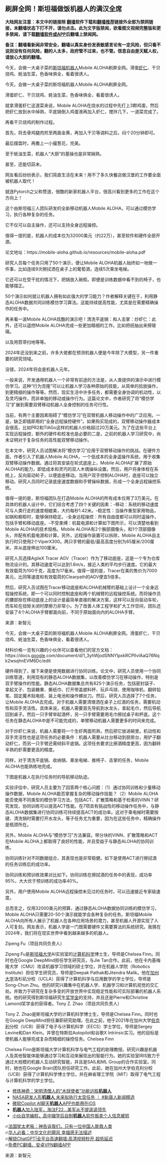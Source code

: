  <!-- 面包屑导航 --> <h2>刷屏全网！斯坦福做饭机器人的满汉全席</h2> <p class="notice"><b>大陆网友注意：本文中的链接除 <a href="https://github.com/bannedbook/fanqiang" >翻墙</a>软件下载和<a href="https://github.com/killgcd/justmysocks/blob/master/README.md">翻墙推荐</a>链接外全部为禁网链接，未翻墙状态下打不开，请勿点击。此为文字版禁闻，欲看图文视频完整版和更多禁闻，请下载<a href="https://github.com/bannedbook/fanqiang">翻墙软件或APP</a>后翻墙上禁闻网。</p><p>备注：翻墙看新闻非常安全，翻墙以真实身份发表敏感言论有一定风险，但只看不说则没有任何风险，翻的人太多，政府管不过来，也不管。信息自由是天赋人权，请放心大胆的翻墙。</b></p>  <div class="entry"> <p id="summary">今天，会做一大桌子菜的<a href="https://www.bannedbook.org/bnews/tag/%e6%96%af%e5%9d%a6%e7%a6%8f/" class="st_tag internal_tag" rel="tag" title="标签 斯坦福 下的日志">斯坦福</a><a href="https://www.bannedbook.org/bnews/tag/%e6%9c%ba%e5%99%a8%e4%ba%ba/" class="st_tag internal_tag" rel="tag" title="标签 机器人 下的日志">机器人</a>Mobile ALOHA刷屏全网。滑蛋<a href="https://www.bannedbook.org/bnews/tag/%e8%99%be%e4%bb%81/" class="st_tag internal_tag" rel="tag" title="标签 虾仁 下的日志">虾仁</a>、干贝烧鸡、蚝油生菜，色香味俱全，看着很诱人。</p> <p id="conimg">今天，会做一大桌子菜的斯坦福机器人Mobile ALOHA刷屏全网。</p> <p>滑蛋虾仁、干贝烧鸡、蚝油生菜，色香味俱全，看着很诱人。</p> <p>就拿滑蛋虾仁这道菜来说，Mobile ALOHA在烧水的过程中先打上3颗鸡蛋，然后把虾仁放到水中焯熟，平底锅倒入鸡蛋液再加入虾仁，搅拌几下，一道菜完成了。</p> <p>再看干贝烧鸡的制作过程。</p> <p>首先，将去骨鸡腿肉煎至两面金黄，再加入干贝等调料之后，闷个20分钟即可。</p> <p>最后摆盘时，再撒上一小撮葱花，完美。</p> <p>至于蚝油生菜，机器人“大厨”的基操也是非常娴熟。</p> <p>甚至，还能切蒜末。</p> <p>网友看后纷纷表示，我们简直生活在未来！用不了多久快餐店做汉堡的工作要全面被机器人取代！</p> <p>就连Pytorch之父称赞道，很酷的新家机器人平台，很高兴看到更多的工作在这个方向上！</p> <p>这个由斯坦福三人团队研发的全新移动机器人Mobile ALOHA，可以通过模仿学习，执行各种复杂的任务。</p> <p>它不仅可以自主操作，还可以支持全身远程操控。</p> <p>值得一提的是，机器人的成本仅为32000美元（约22万），甚至软件和硬件全部开源。</p> <p>论文地址：https://mobile-aloha.github.io/resources/mobile-aloha.pdf</p> <p>研究人员每个任务只用了50个演示，便让Mobile ALOHA机器人始终如一地做一件事，比如连续9次擦拭洒在桌子上的葡萄酒，连续5次乘坐电梯。</p> <p>它还可以在受干扰的情况下，把锅放入碗柜。即便是训练数据中看不到的椅子，也能够摆正。</p> <p>50个演示如何就让机器人拥有如此强大的学习能力？作者解释关键在于，利用静态ALOHA数据共同训练模仿学习算法。这能持续提高性能，尤其是在需要精确操作的任务中。</p> <p>再来看一波Mobile ALOHA炫酷的演示吧！清洗平底锅：和人击掌：炒虾仁：此外，还可以遥控Mobile ALOHA完成一些更加精细的工作。比如把纸抽出来擦玻璃。</p> <p>以及用笤帚扫地等等。</p> <p>2024年还没到来之前，许多大佬都在预测机器人便是今年除了大模型，另一件重要的研究领域。</p> <p>没错，2024年将会是机器人元年。</p> <p>一般来说，开发通用机器人一个非常有前途的方法是，从人类提供的演示中进行模仿学习。这种“行为克隆”可以让机器人学习各种原始的技能，从简单的拾放操作，到更精细的操作等等。然而，现实生活中许多任务，都需要全身协调的机动性，以及灵巧操作，而非单独的移动或操作行为。这篇论文中，作者研究了将“模仿学习”扩展到需要双臂移动机器人全身控制的任务可行性。</p> <p>当前，有两个主要因素阻碍了“模仿学习”在双臂机器人移动操作中的广泛应用。一是，缺乏即插即用的“全身远程操控硬件”。如果购买现成的，双臂移动操作器成本会很高，比如PR2和TIAGo这样的机器人价格超过20万美元。为了在这些平台上实现远程操控，额外的硬件和校准也是必要的二是，之前的机器人学习研究中，尚未证明对于复杂任务的高性能双臂移动操作。</p>  <p>在本文中，研究人员试图解决将“模仿学习”应用于双臂移动操作的挑战。在硬件方面，作者引入了机器人Mobile ALOHA，一个低成本的全身遥操作系统，用于收集双臂移动操作数据。通过将其安装在轮式底座上，Mobile ALOHA扩展了原始ALOHA的能力，即低成本和灵巧的双人木偶操纵设置。然后，用户将身体栓在系统上，反向驱动轮子，以便底座移动。当用户双手控制ALOHA时，底座可以独立移动。研究人员同时记录底座速度数据和手臂操纵数据，形成一个全身远程操控系统。</p> <p>值得一提的是，斯坦福团队在打造Mobile ALOHA的所有成本仅用了3万美元。在具体的机器人设计中，它们综合考虑了四个关键的因素：-移动：系统的移动速度可与人类行走的速度相媲美，大约每秒1.42米。-稳定性：当操作重型家用物品，如锅和橱柜时，能够保持稳定。-全身远程操控：所有自由度都可以同时遥操作，包括手臂和移动底座。-不受束缚：机载电源和计算如下图所示，可以清楚地看到Mobile ALOHA的技术规格。Mobile ALOHA有2个腕部摄像头，和1个顶部摄像头，并配有机载电源和计算。另外，远程操作装置可以拆除，Mobile ALOHA自主执行时只使用2个ViperX300。两只手臂的最低/最高高度分别为65厘米/200厘米，并从底座伸出100厘米。</p> <p>研究人员选择AgileX Tracer AGV（Tracer）作为了移动底座，这是一个专为仓库物流设计的。其移动速度可以达到1.6m/s，接近人类的平均步行速度。它的最大有效载荷为100千克，高度为17毫米。值得一提的是，Tracer在美的售价为7000美元，比同等速度和有效载荷的Clearpath的AGV便宜5倍多。</p> <p>然后，研究人员试图在Tracer移动底座和ALOHA机械臂的基础上设计一个全身远程操控系统，即一个可以同时控制底座和两个机械臂的远程操控系统。而将操作员的腰部拴在移动底座上的设计是最简单直接的解决方案，这样可以反向驱动车轮，而车轮在扭矩关闭时摩擦力非常小。为了改善人体工程学和扩大工作空间，团队还安装了4个ALOHA手臂都面向前，不同于原始面向内的ALOHA手臂。</p> <p></p> <p class="src-info">来源：新智元 </p> <p id="summary">今天，会做一大桌子菜的斯坦福机器人Mobile ALOHA刷屏全网。滑蛋虾仁、干贝烧鸡、蚝油生菜，色香味俱全，看着很诱人。</p> <p id="conimg">材料价格一览有兴趣的小伙伴可以查看他们的官方文档：https://docs.<a href="https://www.bannedbook.org/bnews/tag/google/" class="st_tag internal_tag" rel="tag" title="标签 Google 下的日志">google</a>.com/document/d/1_3yhWjodSNNYlpxkRCPIlvIAaQ76Nqk2wsqhnEVM6Dc/edit</p> <p>硬件得到了，接下来便是使用数据进行协同训练。论文中，研究人员使用一个协同训练管道，利用现有的静态ALOHA数据集，以改善模仿学习在移动操作，特别是双手臂操作的性能。静态ALOHA数据集总共有825个演示任务，包括密封袋子、拿起叉子、包装糖果、撕纸巾、打开带盖塑料杯、玩乒乓球、使用咖啡机、翻转铅笔、固定魔术贴电缆、装上电池和操作螺丝刀。然后，研究人员选择了7个任务，让Mobile ALOHA去完成。对于机器人需要清理洒在桌子上红酒的任务，需要机动性和双手灵活性。具体来说，机器人需要首先导航到水龙头，拿起毛巾，然后导航回到桌子。然后一只手臂举起酒杯，另一只手臂需要用毛巾擦拭桌子和杯底。这个任务在静态ALOHA中是不可能完成的，单臂移动机器人需要更多的时间来完成。</p> <p>对于炒虾仁来说，机器人需要将一个生虾两面煎熟，然后把它放进碗里。机动性和双手灵活性也是这项任务的必要条件：机器人需要从灶台移动到厨房台，用铲子翻动虾仁，而另一只手臂还需倾斜平底锅。这项任务要求比擦酒精度更高，因为翻转半熟的虾需要更高的精度。</p> <p>同样，对于清洗平底锅、收纳锅、乘坐电梯、推椅子、击掌的任务，Mobile ALOHA也能熟练地完成。</p> <p>下图是机器人在执行任务时的导航移动轨迹。</p>  <p>实验评估中，研究人员主要为了回答两个核心问题：（1）通过协同训练和少量移动操作数据，Mobile ALOHA能否掌握复杂的移动操作技能？（2）Mobile ALOHA能否使用不同类型的模仿学习方法，包括ACT、扩散策略和基于检索的VINN？研究发现，协同训练可以提高ACT性能。在7项具有挑战性的移动操作任务中，与静态ALOHA数据集进行协同训练可持续提高ACT的成功率。这对于乘电梯时需要按键、清洗锅时需要打开水龙头，等子任务尤为重要，因为在这些任务中，精确操作是瓶颈所在。</p> <p>另外，Mobile ALOHA与“模仿学习”方法兼容。带分块的VINN、扩散策略和ACT在Mobile ALOHA上都取得了良好的性能，并且受益于与静态ALOHA的协同训练。</p> <p>协同训练针对不同数据组合，其表现也是非常稳健。如下是使用ACT进行擦拭酒的任务训练后的成功率。</p> <p>协同训练和预训练效果对比如下。协同训练在擦拭酒的任务中的表现，成功率95%，大大优于预训练的成功率40%。</p> <p>另外，用户使用Mobile ALOHA远程操控未见过的任务时，可以迅速接近专家级速度。</p> <p>总而言之，仅用32000美元的预算，通过静态ALOHA数据协同训练的模仿学习，Mobile ALOHA只需要20-50个演示就能学会各种复杂的任务。斯坦福Mobile ALOHA向所有人展示了机器人在各种应用场景的潜力，甚至机器人开源实现了人人可复刻。网友表示，机器人学是一门既需要硬件又需要算法的系统研究。我猜在2024年，我们将在现实世界中看到越来越多的机器人。</p> <p>Zipeng Fu（项目共同负责人）</p> <p>Zipeng Fu是<a href="https://www.bannedbook.org/bnews/tag/%E6%96%AF%E5%9D%A6%E7%A6%8F%E5%A4%A7%E5%AD%A6/" class="st_tag internal_tag" rel="tag" title="标签 斯坦福大学 下的日志">斯坦福大学</a>AI实验室的<a href="https://www.bannedbook.org/bnews/tag/%E8%AE%A1%E7%AE%97%E6%9C%BA/" class="st_tag internal_tag" rel="tag" title="标签 计算机 下的日志">计算机</a><span class='wp_keywordlink'><a href="https://www.bannedbook.org/forum11/topic309.html" title="禁片：“科学”的棍子" target="_blank">科学</a></span>博士生，导师是Chelsea Finn。同时也在Google DeepMind担任学生研究员，与Jie Tan合作。此前，他在卡内基梅隆大学（CMU）攻读机器学习领域的硕士学位，并在机器人学院（Robotics Institute）担任学生研究员，导师是Deepak Pathak和Jitendra Malik。他在<a href="https://www.bannedbook.org/bnews/tag/%e5%8a%a0%e5%b7%9e%e5%a4%a7%e5%ad%a6/" class="st_tag internal_tag" rel="tag" title="标签 加州大学 下的日志">加州大学</a>洛杉矶分校（UCLA）获得了计算机科学与应用数学的学士学位，导师是Song-Chun Zhu。他的研究兴趣集中在机器人学、机器学习和计算机视觉的交汇处。并致力于研究在复杂多变的开放世界中实现稳定性能和可实际部署的机器人系统。他的研究得到斯坦福研究生<a href="https://www.bannedbook.org/bnews/tag/%E5%A5%96%E5%AD%A6%E9%87%91/" class="st_tag internal_tag" rel="tag" title="标签 奖学金 下的日志">奖学金</a>的支持，并且还是Pierre和Christine Lamond奖学金的获得者。Tony Z. Zhao（项目共同负责人）</p> <p>Tony Z. Zhao是斯坦福大学的计算机科学博士生，导师是Chelsea Finn。同时也在Google DeepMind担任兼职研究助理。在此之前，他于2021年在加州大学<a href="https://www.bannedbook.org/bnews/tag/%E4%BC%AF%E5%85%8B%E5%88%A9/" class="st_tag internal_tag" rel="tag" title="标签 伯克利 下的日志">伯克利</a>分校（UCB）获得了电子与计算机科学（EECS）学士学位，导师是Sergey Levine和Dan Klein。并曾在特斯拉Autopilot和谷歌X Intrinsic实习。他的目标是使机器人能够完成复杂而精细的操控任务。Chelsea Finn</p> <p>Chelsea Finn是斯坦福大学计算机科学与电气工程的助理教授。研究兴趣是机器人及其他智能体能够通过学习和互动来展现出的智能行为。她的实验室IRIS致力于通过大规模的机器人互动研究智能，并且是SAIL和ML Group的合作实验室。同时，她也在Google Brain团队担任研究工作。此前，她在加州大学伯克利分校（UCB）获得了计算机科学博士学位，并在麻省理工学院（MIT）取得了电气工程与计算机科学的学士学位。</p> <!--<div id="taboola-mid-1"></div>--><ul class='op-related-articles' title='相关阅读'> <li><a href='https://www.bannedbook.org/bnews/lifebaike/20240103/1982617.html' target='_blank'>修炼神奇：宋明清僧人的“木球使者”功能远胜<b>机器人</b></a></li> <li><a href='https://www.bannedbook.org/bnews/bannedvideo/20240102/1982307.html' target='_blank'>NASA研发人形<b>机器人</b> 未来拟执行太空任务 ｜ #新唐人新闻精选</a></li> <li><a href='https://www.bannedbook.org/bnews/worldnews/20240101/1981619.html' target='_blank'>微软Copilot AI聊天<b>机器人</b>APP也能用在iOS</a></li> <li><a href='https://www.bannedbook.org/bnews/cnnews/20231231/1981440.html' target='_blank'><b>机器人</b>加入陆军，淘汰F22…美军从不提遥遥领先</a></li> <li><a href='https://www.bannedbook.org/bnews/itnews/20231231/1981336.html' target='_blank'>小伙自学编程，高中辍学后自制<b>机器人</b>软件贩卖个人信息被抓</a></li> </ul> <p class="texttj"> 🔥<a href="https://www.bannedbook.org/bnews/ssgc/20230219/1850782.html" target="_blank">法国犹太老板：神告诉我们，只有一位中国人能救人类</a><br/> 🔥<a href="https://www.bannedbook.org/bnews/comments/20220220/1694796.html" target="_blank">华人必看：中华文化的飓风 幸福感无法描述</a><br/> 🔥<a href="https://github.com/bannedbook/fanqiang/wiki/V2ray%E6%9C%BA%E5%9C%BA" target="_blank">解锁ChatGPT|全平台高速翻墙:高清视频秒开,超低延迟</a><br/> 🔥<a href="https://github.com/bannedbook/fanqiang/wiki/%E7%A6%81%E9%97%BB%E7%BD%91%E5%AE%89%E5%8D%93%E7%BF%BB%E5%A2%99%E6%96%B0%E9%97%BBAPP" target="_blank">免费PC翻墙、安卓VPN翻墙APP</a><br/> </p><p class="src-info">来源：新智元 </p> <a name='sharetosocial'></a> <div style="margin-bottom:5px;padding-bottom:5px;clear:both"> <div id="archive-pix-1" class="banner-ads"> <!-- AuctionX Display platform tag START --> <div id="27602x728x90x621x_ADSLOT1" clicktrack="%%CLICK_URL_ESC%%"></div>  <!-- AuctionX Display platform tag END --> </div> <div id="archive-pix-2" class="banner-ads"> <!-- AuctionX Display platform tag START --> <div id="27556x300x250x621x_ADSLOT1" clicktrack="%%CLICK_URL_ESC%%" style="margin:0 auto;text-align:center"></div>  <!-- AuctionX Display platform tag END --> </div> </div>  <div id="archive-pix-1" class="banner-ads"> <!-- AuctionX Display platform tag START --> <div id="27603x728x90x621x_ADSLOT1" clicktrack="%%CLICK_URL_ESC%%"></div>  <!-- AuctionX Display platform tag END --> </div> </div><!--END ENTRY--> 
